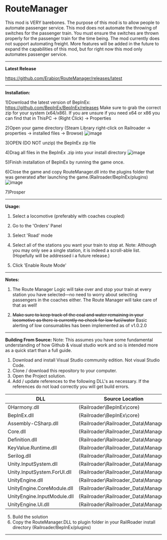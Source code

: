 
# RouteManager
This mod is VERY barebones. The purpose of this mod is to allow people to automate passenger service. This mod does not automate the throwing of switches for the passenger train. You must ensure the switches are thrown properly for the passenger train for the time being. The mod currently does not support automating freight.  More features will be added in the future to expand the capabilities of this mod, but for right now this mod only automates passenger service.

***

**Latest Release**

https://github.com/Erabior/RouteManager/releases/latest

***

**Installation:**

1)Download the latest version of BepInEx: https://github.com/BepInEx/BepInEx/releases Make sure to grab the correct zip for your system (x64/x86). If you are unsure if you need x64 or x86 you can find that in ThisPC -> (Right Click) -> Properties

2)Open your game directory (Steam Library right-click on Railroader -> properties -> installed files -> Browse)
![image](https://github.com/Erabior/RouteManager/assets/7718625/0b75293a-9092-4cb1-a7cc-7125cf09f799)

3)OPEN (DO NOT unzip) the BepInEx zip file

4)Drag all files in the BepInEx .zip into your install directory
![image](https://github.com/Erabior/RouteManager/assets/7718625/4eec8c87-4a12-4d99-9cc5-a255ebdd16d5)

5)Finish installation of BepInEx by running the game once.

6)Close the game and copy RouteManager.dll into the plugins folder that was generated after launching the game.(Railroader/BepInEx/plugins) 
![image](https://github.com/Erabior/RouteManager/assets/7718625/d8719272-514b-4b7d-96f4-f765bb751eca)

7)Prosper

***

**Usage:**

1. Select a locomotive (preferably with coaches coupled)
    
2. Go to the 'Orders' Panel
    
3. Select 'Road' mode
    
4. Select all of the stations you want your train to stop at. Note: Although you may only see a single station, it is indeed a scroll-able list. (Hopefully will be addressed i a future release.)
    
5. Click 'Enable Route Mode'

***

**Notes:**
1. The Route Manager Logic will take over and stop your train at every station you have selected—no need to worry about selecting passengers in the coaches either. The Route Manager will take care of that as well!

2. ~~Make sure to keep track of the coal and water remaining in your locomotive as there is currently no check for low fuel/water~~
Basic alerting of low consumables has been implemented as of v1.0.2.0

***

**Building From Source:**
Note: This assumes you have some fundamental understanding of how Github & visual studio work and so is intended more as a quick start than a full guide. 
 1. Download and install Visual Studio community edition. Not visual Studio Code.
 2. Clone / download this repository to your computer. 
 3. Open the Project solution.
 4. Add / update references to the following DLL's as necessary. If the references do not load correctly you will get build errors. 
 
| DLL | Source Location |
|--|--|
| 0Harmony.dll | (Railroader\BepInEx\core\) |
| BepInEx.dll | (Railroader\BepInEx\core\) |
| Assembly-CSharp.dll | (Railroader\Railroader_Data\Managed\) |
| Core.dll | (Railroader\Railroader_Data\Managed\) |
| Definition.dll | (Railroader\Railroader_Data\Managed\) |
| KeyValue.Runtime.dll | (Railroader\Railroader_Data\Managed\) |
| Serilog.dll | (Railroader\Railroader_Data\Managed\) |
| Unity.InputSystem.dll | (Railroader\Railroader_Data\Managed\) |
| Unity.InputSystem.ForUI.dll | (Railroader\Railroader_Data\Managed\) |
| UnityEngine.dll | (Railroader\Railroader_Data\Managed\) |
| UnityEngine.CoreModule.dll | (Railroader\Railroader_Data\Managed\) |
| UnityEngine.InputModule.dll | (Railroader\Railroader_Data\Managed\) |
| UnityEngine.UI.dll | (Railroader\Railroader_Data\Managed\) |
 5. Build the solution 
 6. Copy the RouteManager.DLL to plugin folder in your RailRoader install directory (Railroader/BepInEx/plugins)

***





